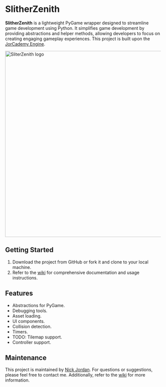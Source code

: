 # SlitherZenith

**SlitherZenith** is a lightweight PyGame wrapper designed to streamline game development using Python. It simplifies game development by providing abstractions and helper methods, allowing developers to focus on creating engaging gameplay experiences.
This project is built upon the [JorCademy Engine](https://github.com/JorCademy/JorCademy-Engine).

<img src="https://github.com/nickname2002/SlitherZenith/blob/main/assets/sprites/slitherzenith_banner.png" width="600"  alt="SliterZenith logo"/>

## Getting Started

1. Download the project from GitHub or fork it and clone to your local machine.
2. Refer to the [wiki](https://github.com/nickname2002/SlitherZenith/wiki) for comprehensive documentation and usage instructions.

## Features

- Abstractions for PyGame.
- Debugging tools.
- Asset loading.
- UI components.
- Collision detection.
- Timers.
- TODO: Tilemap support.
- Controller support.

## Maintenance

This project is maintained by [Nick Jordan](mailto:nickjordan2002@gmail.com).
For questions or suggestions, please feel free to contact me. Additionally, refer to the [wiki](https://github.com/nickname2002/MonoZenith/wiki) for more information.
